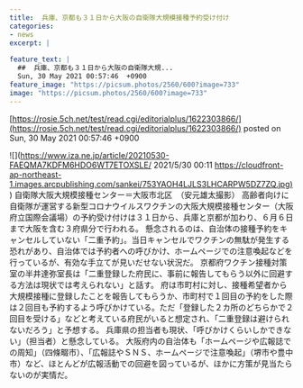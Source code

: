 ```yaml
---
title:  兵庫、京都も３１日から大阪の自衛隊大規模接種予約受け付け  
categories:
- news
excerpt: |
  
feature_text: |
  ##  兵庫、京都も３１日から大阪の自衛隊大規...
  Sun, 30 May 2021 00:57:46  +0900
feature_image: "https://picsum.photos/2560/600?image=733"
image: "https://picsum.photos/2560/600?image=733"
---
```


[https://rosie.5ch.net/test/read.cgi/editorialplus/1622303866/](https://rosie.5ch.net/test/read.cgi/editorialplus/1622303866/)
posted on Sun, 30 May 2021 00:57:46  +0900

<!--more-->

![](https://www.iza.ne.jp/article/20210530-FAEQMA7KDFM6HDO6WT7ETOXSLE/ 2021/5/30 00:11 [https://cloudfront-ap-northeast-1.images.arcpublishing.com/sankei/753YAOH4LJLS3LHCARPW5DZ7ZQ.jpg)](https://cloudfront-ap-northeast-1.images.arcpublishing.com/sankei/753YAOH4LJLS3LHCARPW5DZ7ZQ.jpg)) 自衛隊大阪大規模接種センター＝大阪市北区　（安元雄太撮影） 高齢者向けに自衛隊が運営する新型コロナウイルスワクチンの大阪大規模接種センター（大阪府立国際会議場）の予約受け付けは３１日から、兵庫と京都が加わり、６月６日まで大阪を含む３府県分で行われる。 懸念されるのは、自治体の接種予約をキャンセルしていない「二重予約」。当日キャンセルでワクチンの無駄が発生する恐れがあり、自治体では予約者への呼びかけ、ホームページでの注意喚起などを行っているが、有効な手立てが見いだせない状況だ。 京都府ワクチン接種対策室の半井達弥室長は「二重登録した府民に、事前に報告してもらう以外に回避する方法は現状では考えられない」と話す。 府は市町村に対し、接種希望者から大規模接種に登録したことを報告してもらうか、市町村で１回目の予約をした際は２回目も予約するよう呼びかけている。ただ「登録した２カ所のどちらかで２回目を受ける」などと考えている府民がいると想定され、「二重登録は避けられないだろう」と予想する。 兵庫県の担当者も現状、「呼びかけくらいしかできない」（担当者）と懸念している。 大阪府内の自治体も「ホームページや広報誌での周知」（四條畷市）、「広報誌やＳＮＳ、ホームページで注意喚起」（堺市や豊中市）など、ほとんどが広報活動での回避を図っているが、ほかに方策が見当たらないのが実情だ。

